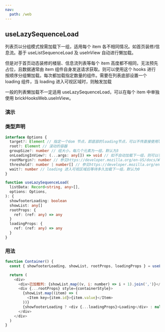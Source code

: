 ```yaml
---
nav:
  path: /web
---
```


## useLazySequenceLoad

列表页以分组模式按需加载下一组，适用每个 item 各不相同情况。如首页装修/信息流。基于 useListSequenceLoad 及 useInView 自动进行懒加载。

但是对于首页动态装修的楼层、信息流列表等每个 item 高度都不相同，无法预先占位，且数据通常由 item 组件自身发送请求获取。则可以使用这个 hooks 进行按顺序分组懒加载。每次都加载指定数量的组件。需要在列表底部设置一个 loading 组件，当 loading 进入可视区域时，则触发加载

一般的列表懒加载不一定适用 useLazySequenceLoad，可以在每个 item 中单独使用 brickHooksWeb.useInView。

### 演示

<code src="./demo.tsx"></code>

### 类型声明

```typescript
interface Options {
  target?: Element // 指定一个dom 节点，即底部的loading节点，可以不传直接使用loadingProps
  root?: Element // 滚动的容器
  groupSize?: number // 组大小，每几个元素为一组，默认为3
  onLoadingInView?: (...args: any[]) => void // 如不自动加载下一组，则可以手工处理inView事件
  rootMargin?: number // 参见https://developer.mozilla.org/en-US/docs/Web/API/Intersection_Observer_API
  threshold?: number | number[] // 参见https://developer.mozilla.org/en-US/docs/Web/API/Intersection_Observer_API
  wait?: number // loading 进入可视区域后等待多久加载下一组，默认为0
}

function useLazySequenceLoad(
  listData: Record<string, any>[],
  options: Options,
): {
  showfooterLoading: boolean
  showList: any[]
  rootProps: {
    ref: (ref: any) => any
  }
  loadingProps: {
    ref: (ref: any) => any
  }
}
```

### 用法

```javascript
function Container() {
  const { showfooterLoading, showList, rootProps, loadingProps } = useLazySequenceLoad(list, { groupSize: 3 })

  return (
    <div>
      <div>已加载列: {showList.map((v, i: number) => i + 1).join(',')}</div>
      <div {...rootProps} style={containerStyle}>
        {showList.map((item) => (
          <Item key={item.id}>{item.value}</Item>
        ))}
        {showfooterLoading ? <div {...loadingProps}>Loading</div> : null}
      </div>
    </div>
  )
}
```
